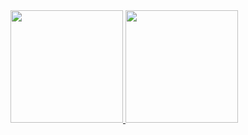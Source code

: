 
<div>
  <a href="https://github.com/da-ferreira">
  <img height="180em" src="https://github-readme-stats.vercel.app/api?username=da-ferreira&show_icons=true&theme=vue-dark&include_all_commits=true&count_private=true&hide=stars,issues,contribs"/>
  <img height="180em" src="https://github-readme-stats.vercel.app/api/top-langs/?username=da-ferreira&layout=compact&langs_count=10&theme=vue-dark"/>
</div>

